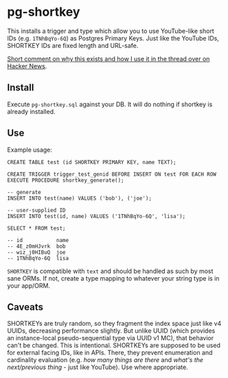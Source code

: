 # pg-shortkey

This installs a trigger and type which allow you to use YouTube-like short IDs (e.g. `1TNhBqYo-6Q`) as Postgres Primary Keys. Just like the YouTube IDs, SHORTKEY IDs are fixed length and URL-safe.

[Short comment on why this exists and how I use it in the thread over on Hacker News](https://news.ycombinator.com/item?id=25305502).

## Install

Execute `pg-shortkey.sql` against your DB. It will do nothing if shortkey is already installed.

## Use

Example usage:

```pgsql
CREATE TABLE test (id SHORTKEY PRIMARY KEY, name TEXT);

CREATE TRIGGER trigger_test_genid BEFORE INSERT ON test FOR EACH ROW EXECUTE PROCEDURE shortkey_generate();

-- generate
INSERT INTO test(name) VALUES ('bob'), ('joe');

-- user-supplied ID
INSERT INTO test(id, name) VALUES ('1TNhBqYo-6Q', 'lisa');

SELECT * FROM test;

-- id           name
-- 4E_z0mHJvrk  bob
-- wiz_j0HIBuQ  joe
-- 1TNhBqYo-6Q  lisa
```

`SHORTKEY` is compatible with `text` and should be handled as such by most sane ORMs. If not, create a type mapping to whatever your string type is in your app/ORM.

## Caveats

SHORTKEYs are truly random, so they fragment the index space just like v4 UUIDs, decreasing performance slightly. But unlike UUID (which provides an instance-local pseudo-sequential type via UUID v1 MC), that behavior can't be changed. This is intentional. SHORTKEYs are supposed to be used for external facing IDs, like in APIs. There, they prevent enumeration and cardinality evaluation (e.g. *how many things are there* and *what's the next/previous thing* - just like YouTube). Use where appropriate.
